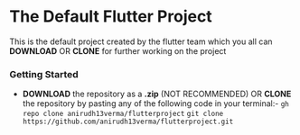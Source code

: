 # The Default Flutter Project

This is the default project created by the flutter team which you all can **DOWNLOAD** OR **CLONE** for further working on the project

### Getting Started

- **DOWNLOAD** the repository as a **.zip** (NOT RECOMMENDED) OR **CLONE** the repository by pasting any of the following code in your terminal:-
`gh repo clone anirudh13verma/flutterproject`
`git clone https://github.com/anirudh13verma/flutterproject.git`
